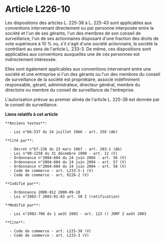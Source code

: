 # Article L226-10

Les dispositions des articles L. 225-38 à L. 225-43 sont applicables aux conventions intervenant directement ou par personne
interposée entre la société et l'un de ses gérants, l'un des membres de son conseil de surveillance, l'un de ses actionnaires
disposant d'une fraction des droits de vote supérieure à 10 % ou, s'il s'agit d'une société actionnaire, la société la
contrôlant au sens de l'article L. 233-3. De même, ces dispositions sont applicables aux conventions auxquelles une de ces
personnes est indirectement intéressée. 

Elles sont également applicables aux conventions intervenant entre une société et une entreprise si l'un des gérants ou l'un
des membres du conseil de surveillance de la société est propriétaire, associé indéfiniment responsable, gérant,
administrateur, directeur général, membre du directoire ou membre du conseil de surveillance de l'entreprise. 

L'autorisation prévue au premier alinéa de l'article L. 225-38 est donnée par le conseil de surveillance.

**Liens relatifs à cet article**

	**Anciens textes**:

	  - Loi n°66-537 du 24 juillet 1966 - art. 258 (Ab)

	**Cité par**:

	  - Décret n°67-236 du 23 mars 1967 - art. 203-1 (Ab)
	  - Loi n°90-1258 du 31 décembre 1990 - art. 12 (V)
	  - Ordonnance n°2004-604 du 24 juin 2004 - art. 56 (V)
	  - Ordonnance n°2004-604 du 24 juin 2004 - art. 57 (V)
	  - Ordonnance n°2004-604 du 24 juin 2004 - art. 58 (V)
	  - Code de commerce - art. L233-5-1 (V)
	  - Code de commerce - art. R226-2 (V)

	**Codifié par**:

	  - Ordonnance 2000-912 2000-09-18
	  - Loi n°2003-7 2003-01-03 art. 50 I (ratification)

	**Modifié par**:

	  - Loi n°2003-706 du 1 août 2003 - art. 123 () JORF 2 août 2003

	**Cite**:

	  - Code de commerce - art. L225-38 (V)
	  - Code de commerce - art. L233-3 (V)

